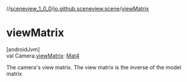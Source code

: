 //[sceneview_1_0_0](../../index.md)/[io.github.sceneview.scene](index.md)/[viewMatrix](view-matrix.md)

# viewMatrix

[androidJvm]\
val Camera.[viewMatrix](view-matrix.md): [Mat4](../../../sceneview/sceneview/dev.romainguy.kotlin.math/-mat4/index.md)

The camera's view matrix. The view matrix is the inverse of the model matrix
